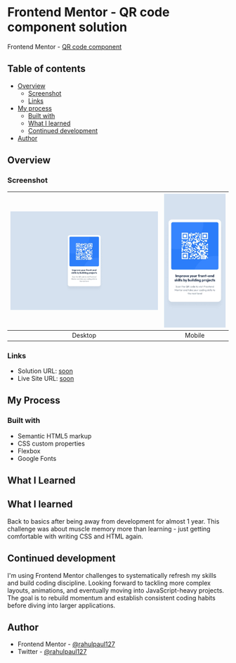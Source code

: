 # Frontend Mentor - QR code component solution

Frontend Mentor - [QR code component](https://www.frontendmentor.io/challenges/qr-code-component-iux_sIO_H)

## Table of contents

- [Overview](#overview)
  - [Screenshot](#screenshot)
  - [Links](#links)
- [My process](#my-process)
  - [Built with](#built-with)
  - [What I learned](#what-i-learned)
  - [Continued development](#continued-development)
- [Author](#author)



## Overview

### Screenshot

| ![Desktop design](design/desktop-design.jpg) | ![Mobile design](./design/mobile-design.jpg) |
|:--:|:--:|
| Desktop | Mobile |

### Links

- Solution URL: [soon]()
- Live Site URL: [soon]()

## My Process

### Built with
- Semantic HTML5 markup
- CSS custom properties
- Flexbox
- Google Fonts

## What I Learned

## What I learned

Back to basics after being away from development for almost 1 year. This challenge was about muscle memory more than learning - just getting comfortable with writing CSS and HTML again.

## Continued development

I'm using Frontend Mentor challenges to systematically refresh my skills and build coding discipline. Looking forward to tackling more complex layouts, animations, and eventually moving into JavaScript-heavy projects. The goal is to rebuild momentum and establish consistent coding habits before diving into larger applications.

## Author

- Frontend Mentor - [@rahulpaul127](https://www.frontendmentor.io/profile/rahulpaul127)
- Twitter - [@rahulpaul127](https://x.com/rahulpaul127)